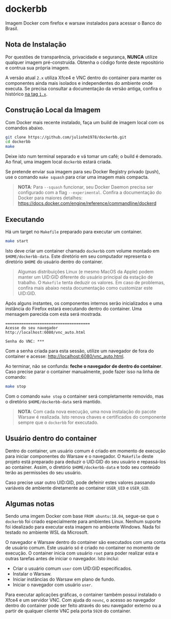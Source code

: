 # dockerbb

Imagem Docker com firefox e warsaw instalados para acessar o Banco do Brasil.

## Nota de Instalação

Por questões de transparência, privacidade e segurança, **NUNCA** utilize qualquer imagem pré-construída. Obtenha o código fonte deste repositório e contrua sua própria imagem.

A versão atual `2.x` utiliza Xfce4 e VNC dentro do container para manter os componentes ainda mais isolados e independentes do ambiente onde executa. Se precisa consultar a documentação da versão antiga, confira o histórico [na tag `1.x`](https://github.com/juliohm1978/dockerbb/tree/v1.0).

## Construção Local da Imagem

Com Docker mais recente instalado, faça um build de imagem local com os comandos abaixo.

```bash
git clone https://github.com/juliohm1978/dockerbb.git
cd dockerbb
make
```

Deixe isto num terminal separado e vá tomar um café; o build é demorado. Ao final, uma imagem local `dockerbb` estará criada.

Se pretende enviar sua imagem para seu Docker Registry privado (push), use o comando `make squash` para criar uma imagem mais compacta.

> **NOTA**: Para `--squash` funcionar, seu Docker Daemon precisa ser configurado com a flag `--experimental`. Confira a documentação do Docker para maiores detalhes: <https://docs.docker.com/engine/reference/commandline/dockerd>

## Executando

Há um target no `Makefile` preparado para executar um container.

```bash
make start
```

Isto deve criar um container chamado `dockerbb` com volume montado em `$HOME/dockerbb-data`. Este diretório em seu computador representa o diretório `$HOME` do usuário dentro do container.

> Algumas distribuições Linux (e mesmo MacOS da Apple) podem manter um UID:GID diferente do usuário principal da estação de trabalho. O `Makefile` tenta deduzir os valores. Em caso de problemas, confira mais abaixo nesta documentação como customizar este UID:GID.

Após alguns instantes, os componentes internos serão inicializados e uma instância do Firefox estará executando dentro do container. Uma mensagem parecida com esta será mostrada.

```text
=====================================
Acesse do seu navegador
http://localhost:6080/vnc_auto.html

Senha do VNC: ***
```

Com a senha criada para esta sessão, utilize um navegador de fora do container e acesse: <http://localhost:6080/vnc_auto.html>.

Ao terminar, não se confunda: **feche o navegador de dentro do container**. Caso precise parar o container manualmente, pode fazer isso na linha de comando:

```bash
make stop
```

Com o comando `make stop` o container será completamente removido, mas o diretório `$HOME/dockerbb-data` será mantido.

> **NOTA**: Com cada nova execução, uma nova instalação do pacote Warsaw é realizada. Isto renova chaves e certificados do componente sempre que o `dockerbb` for executado.

## Usuário dentro do container

Dentro do container, um usuário comum é criado em momento de execução para iniciar componentes do Warsaw e o navegador. O `Makefile` deste projeto está preparado para deduzir o UID:GID do seu usuário e repassá-los ao container. Assim, o diretório `$HOME/dockerbb-data` e todo seu conteúdo terão as permissões do seu usuário.

Caso precise usar outro UID:GID, pode defeinir estes valores passando variáveis de ambiente diretamente ao container `USER_UID` e `USER_GID`.

## Algumas notas

Sendo uma imgem Docker com base `FROM ubuntu:18.04`, segue-se que o `dockerbb` foi criado especialmente para ambientes Linux. Nenhum suporte foi idealizado para executar esta imagem no ambiente Windows. Nada foi testado no ambiente WSL da Microsoft.

O navegador e Warsaw dentro do container são executados com uma conta de usuário comum. Este usuário só é criado no container no momento de execução. O container inicia com usuário `root` para poder realizar esta e outras tarefas antes de iniciar o navegador. Isto inclui:

* Criar o usuário comum `user` com UID:GID especificados.
* Instalar o Warsaw.
* Iniciar instâncias do Warsaw em plano de fundo.
* Iniciar o navegador com usuário `user`.

Para executar aplicações gráficas, o container também possui instalado o Xfce4 e um servidor VNC. Com ajuda do `novnc`, o acesso ao navegador dentro do container pode ser feito através do seu navegador externo ou a partir de qualquer cliente VNC pela porta `5920` do container.
